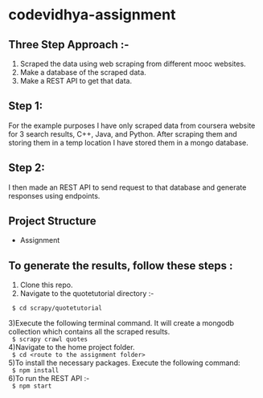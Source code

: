 # codevidhya-assignment

## Three Step Approach :-
1) Scraped the data using web scraping from different mooc websites.
2) Make a database of the scraped data.
3) Make a REST API to get that data.


## Step 1:
For the example purposes I have only scraped data from coursera website for 3 search results, C++, Java, and Python. After scraping them and storing them in a temp location I have stored them in a mongo database.
## Step 2:
I then made an REST API to send request to that database and generate responses using endpoints.

## Project Structure
* Assignment
  

## To generate the results, follow these steps :

1) Clone this repo.  
2) Navigate to the quotetutorial directory :-  

``` $ cd scrapy/quotetutorial```

3)Execute the following terminal command. It will create a mongodb collection which contains all the scraped results.  
``` $ scrapy crawl quotes```  
4)Navigate to the home project folder.  
``` $ cd <route to the assignment folder>```  
5)To install the necessary packages. Execute the following command:  
``` $ npm install```  
6)To run the REST API :-  
``` $ npm start```  
